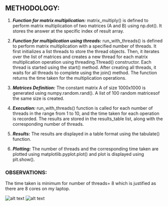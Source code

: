 ## **METHODOLOGY:**

1. ***Function for matrix multiplication:***  matrix_multiply() is defined to perform matrix multiplication of two matrices (A and B) using np.dot(). It stores the answer at the specific index of result array.

2. ***Function for multiplication using threads:***  run_with_threads() is defined to perform matrix multiplication with a specified number of threads.
It first initializes a list threads to store the thread objects.
Then, it iterates over the list of matrices and creates a new thread for each matrix multiplication operation using threading.Thread() constructor.
Each thread is started using the start() method. After creating all threads, it waits for all threads to complete using the join() method. The function returns the time taken for the multiplication operations.

3. ***Matrices Definition:*** The constant matrix A of size 1000x1000 is generated using numpy.random.rand(). A list of 100 random matricesof the same size is created.

4. ***Execution:*** run_with_threads() function is called for each number of threads in the range from 1 to 10, and the time taken for each operation is recorded. The results are stored in the results_table list, along with the corresponding number of threads.

5. ***Results:*** The results are displayed in a table format using the tabulate() function.

6. ***Plotting:*** The number of threads and the corresponding time taken are plotted using matplotlib.pyplot.plot() and plot is displayed using plt.show().

### **OBSERVATIONS:**
The time taken is minimum for number of threads= 8 which is justified as there are 8 cores on my laptop.

![alt text](321511686-e85868bb-acf6-4b9e-8bac-6773a634222c.png)
![alt text](123.png)